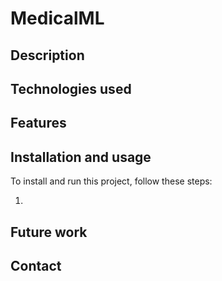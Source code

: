 # MedicalML

## Description


## Technologies used


## Features


## Installation and usage

To install and run this project, follow these steps:

1. 

## Future work


## Contact
